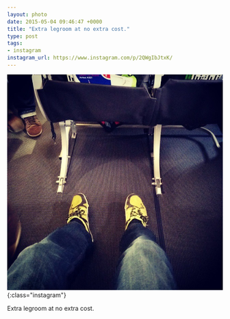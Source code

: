 ```yaml
---
layout: photo
date: 2015-05-04 09:46:47 +0000
title: "Extra legroom at no extra cost."
type: post
tags:
- instagram
instagram_url: https://www.instagram.com/p/2QWgIbJtxK/
---
```


![Instagram - 2QWgIbJtxK](/img/2QWgIbJtxK.jpg){:class="instagram"}

Extra legroom at no extra cost.
